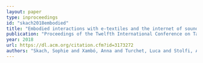 ```yaml
---
layout: paper
type: inproceedings
id: "skach2018embodied"
title: "Embodied interactions with e-textiles and the internet of sounds for performing arts"
publication: "Proceedings of the Twelfth International Conference on Tangible, Embedded, and Embodied Interaction"
year: 2018
url: https://dl.acm.org/citation.cfm?id=3173272
authors: "Skach, Sophie and Xambó, Anna and Turchet, Luca and Stolfi, Ariane and Stewart, Rebecca and Barthet, Mathieu"
---
```

